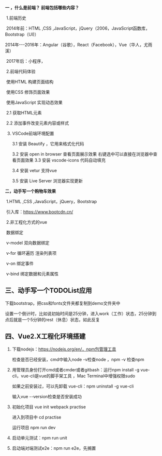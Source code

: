 **一 ，什么是前端？ 前端包括哪些内容？**

​	1.前端历史

​		2014年前：HTML ,CSS ,JavaScript，jQuery（2006，JavaScript函数库，Bootstrap（UI)）

​		2014年---2016年：Angular（谷歌），React（Facebook），Vue（华人，尤雨溪）

​		2017年后：小程序，

​	2.前端代码体验

​		使用HTML           构建页面结构

​		使用CSS              修饰页面效果

​		使用JavaScript     实现动态效果

​		2.1 获取HTML元素

​		2.2 添加事件改变元素内容或样式

 3. VSCode前端环境配置

    3.1 安装 Beautify ，它用来格式化代码

    3.2 安装 open in browser  查看页面展示效果 右键选中可以直接在浏览器中查看页面效果
    3.3 安装 vscode-icons  代码自动填充

    3.4 安装 vetur                    支持vue

    3.5 安装  Live Server         浏览器实现更新	

**二，动手写一个购物车效果**

​	1.HTML ,CSS ,JavaScript，jQuery，Bootstrap

​		引入库：https://www.bootcdn.cn/

​	2.非工程化方式的vue

​		数据绑定

​		v-model 双向数据绑定

​		v-for 循环遍历 渲染列表项

​		v-on 绑定事件

​		v-bind 绑定数据和元素属性



## 三、动手写一个TODOList应用

下载bootstrap，把css和fonts文件夹都复制到demo文件夹中

设置一个倒计时，比如说初始时间是25分钟，进入work（工作）状态，25分钟到点后就是一个5分钟的rest（休息）状态，如此反复



## 四、Vue2.X工程化环境搭建

1. 下载nodejs：https://nodejs.org/en/，npm包管理工具

   检查是否已经安装，cmd中输入node -v检查node ，npm -v 检查npm

2. 用管理员身份打开cmd或者cmder或者gitbash：运行npm install -g vue-cli，vue-cli是vue的脚手架工具  ，Mac Terminal中增强权限sudo

   如果之前安装过，可以先卸载 vue-cli：npm uninstall -g vue-cli

   输入vue --version检查是否安装成功

3. 初始化项目  vue init webpack practise

   进入到项目中  cd practise

   运行项目  npm run dev

   

4. 启动单元测试：npm run unit

5. 启动端对端测试e2e：npm run e2e，先搁置